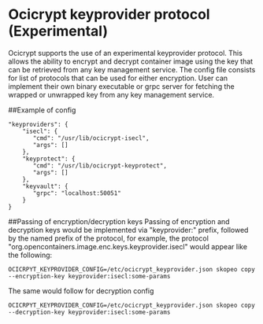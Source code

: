 # Ocicrypt keyprovider protocol (Experimental)

Ocicrypt supports the use of an experimental keyprovider protocol. This allows the ability to encrypt and decrypt container image using the key that can be retrieved from any key management service.
The config file consists for list of protocols that can be used for either encryption. User can implement their own binary executable or grpc server for fetching the wrapped or unwrapped key from any key management service.

##Example of config

```code
"keyproviders": {
    "isecl": {
       "cmd": "/usr/lib/ocicrypt-isecl",   
       "args": []
    },
    "keyprotect": {
       "cmd": "/usr/lib/ocicrypt-keyprotect",   
       "args": []
    },
    "keyvault": {
       "grpc": "localhost:50051"
    }
}
```

##Passing of encryption/decryption keys
Passing of encryption and decryption keys would be implemented via "keyprovider:" prefix, followed by the
named prefix of the protocol, for example, the protocol "org.opencontainers.image.enc.keys.keyprovider.isecl"
would appear like the following:

```code
OCICRPYT_KEYPROVIDER_CONFIG=/etc/ocicrypt_keyprovider.json skopeo copy --encryption-key keyprovider:isecl:some-params
```

The same would follow for decryption config

```code
OCICRPYT_KEYPROVIDER_CONFIG=/etc/ocicrypt_keyprovider.json skopeo copy --decryption-key keyprovider:isecl:some-params
```